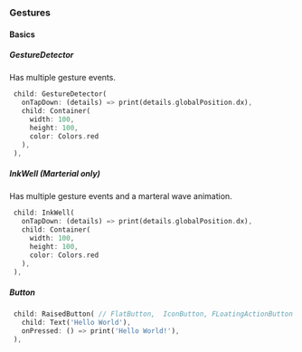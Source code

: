 ### Gestures 
#### Basics 
##### GestureDetector
Has multiple gesture events.
```dart
 child: GestureDetector(
   onTapDown: (details) => print(details.globalPosition.dx),
   child: Container(
     width: 100,
     height: 100,
     color: Colors.red
   ),
 ),
```
##### InkWell (Marterial only)
Has multiple gesture events and a marteral wave animation.
```dart
 child: InkWell(
   onTapDown: (details) => print(details.globalPosition.dx),
   child: Container(
     width: 100,
     height: 100,
     color: Colors.red
   ),
 ),
```
##### Button
```dart
 child: RaisedButton( // FlatButton,  IconButton, FLoatingActionButton 
   child: Text('Hello World'),
   onPressed: () => print('Hello World!'),
 ),
```
